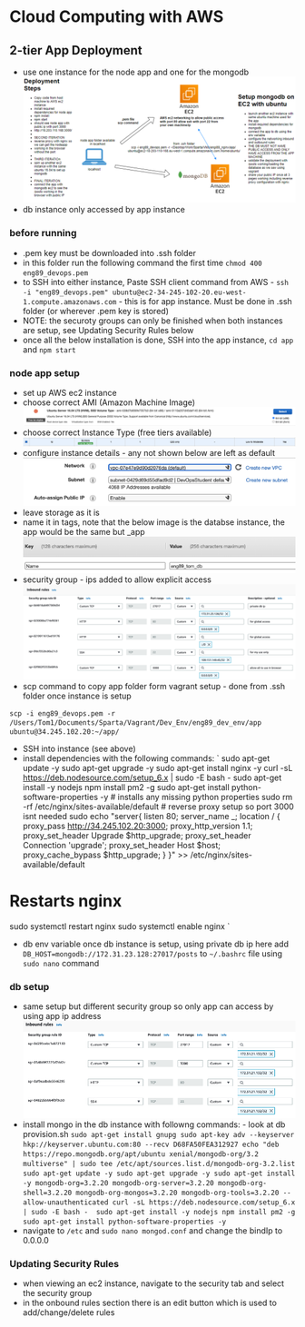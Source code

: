 # Cloud Computing with AWS
## 2-tier App Deployment
- use one instance for the node app and one for the mongodb
![2-tier](images/2_tier.png)
- db instance only accessed by app instance

### before running
- .pem key must be downloaded into .ssh folder
- in this folder run the following command the first time `chmod 400 eng89_devops.pem`
- to SSH into either instance, Paste SSH client command from AWS - `ssh -i "eng89_devops.pem" ubuntu@ec2-34-245-102-20.eu-west-1.compute.amazonaws.com` - this is for app instance. Must be done in .ssh folder (or wherever .pem key is stored)
- NOTE: the securoty groups can only be finished when both instances are setup, see Updating Security Rules below
- once all the below installation is done, SSH into the app instance, `cd app` and `npm start`

### node app setup
- set up AWS ec2 instance
- choose correct AMI (Amazon Machine Image)
![AMI](images/ubuntu_box.png)
- choose correct Instance Type (free tiers available)
![instance](images/instance.png)
- configure instance details - any not shown below are left as default
![instance details](images/instance_details.png)
- leave storage as it is
- name it in tags, note that the below image is the databse instance, the app would be the same but _app
![db naming key](images/db_naming.png)
- security group - ips added to allow explicit access
![app security group](images/app_sg.png)
- scp command to copy app folder form vagrant setup - done from .ssh folder once instance is setup
```linux
scp -i eng89_devops.pem -r /Users/Tom1/Documents/Sparta/Vagrant/Dev_Env/eng89_dev_env/app ubuntu@34.245.102.20:~/app/
```
- SSH into instance (see above)
- install dependencies with the following commands:
`
sudo apt-get update -y
sudo apt-get upgrade -y
sudo apt-get install nginx -y
curl -sL https://deb.nodesource.com/setup_6.x | sudo -E bash - 
sudo apt-get install -y nodejs 
npm install pm2 -g 
sudo apt-get install python-software-properties -y # installs any missing python properties
sudo rm -rf /etc/nginx/sites-available/default # reverse proxy setup so port 3000 isnt needed
sudo echo "server{
        listen 80;
        server_name _;
        location / {
        proxy_pass http://34.245.102.20:3000;
        proxy_http_version 1.1;
        proxy_set_header Upgrade \$http_upgrade;
        proxy_set_header Connection 'upgrade';
        proxy_set_header Host \$host;
        proxy_cache_bypass \$http_upgrade;
        }
}" >> /etc/nginx/sites-available/default
# Restarts nginx
sudo systemctl restart nginx
sudo systemctl enable nginx
`
- db env variable once db instance is setup, using private db ip here
add `DB_HOST=mongodb://172.31.23.128:27017/posts` to `~/.bashrc` file using `sudo nano` command

### db setup
- same setup but different security group so only app can access by using app ip address
![db security group](images/db_sg.png)
- install mongo in the db instance with followng commands: - look at db provision.sh
`
sudo apt-get install gnupg
sudo apt-key adv --keyserver hkp://keyserver.ubuntu.com:80 --recv D68FA50FEA312927
echo "deb https://repo.mongodb.org/apt/ubuntu xenial/mongodb-org/3.2 multiverse" | sudo tee /etc/apt/sources.list.d/mongodb-org-3.2.list
sudo apt-get update -y
sudo apt-get upgrade -y
sudo apt-get install -y mongodb-org=3.2.20 mongodb-org-server=3.2.20 mongodb-org-shell=3.2.20 mongodb-org-mongos=3.2.20 mongodb-org-tools=3.2.20 --allow-unauthenticated
curl -sL https://deb.nodesource.com/setup_6.x | sudo -E bash - 
sudo apt-get install -y nodejs
npm install pm2 -g 
sudo apt-get install python-software-properties -y
`
- navigate to `/etc` and `sudo nano mongod.conf` and change the bindIp to 0.0.0.0

### Updating Security Rules
- when viewing an ec2 instance, navigate to the security tab and select the security group
- in the onbound rules section there is an edit button which is used to add/change/delete rules











